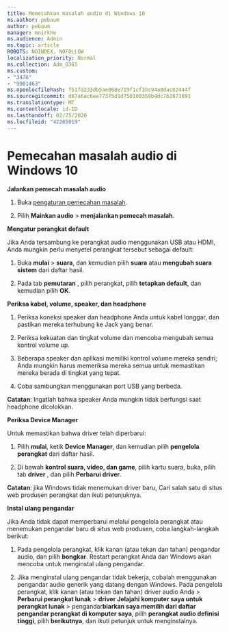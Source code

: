 ```yaml
---
title: Memecahkan masalah audio di Windows 10
ms.author: pebaum
author: pebaum
manager: mnirkhe
ms.audience: Admin
ms.topic: article
ROBOTS: NOINDEX, NOFOLLOW
localization_priority: Normal
ms.collection: Adm_O365
ms.custom:
- "3476"
- "9001463"
ms.openlocfilehash: f51fd233db5ae068e719f1cf3bc94a0dac82444f
ms.sourcegitcommit: d87a6ac6ee77375d1d750100359b4dc7b2871691
ms.translationtype: MT
ms.contentlocale: id-ID
ms.lasthandoff: 02/25/2020
ms.locfileid: "42265019"
---
```

# <a name="troubleshooting-audio-issues-in-windows-10"></a>Pemecahan masalah audio di Windows 10

**Jalankan pemecah masalah audio**

1.  Buka [pengaturan pemecahan masalah](ms-settings:troubleshoot).

2.  Pilih **Mainkan audio** > **menjalankan pemecah masalah**.

**Mengatur perangkat default**

Jika Anda tersambung ke perangkat audio menggunakan USB atau HDMI, Anda mungkin perlu menyetel perangkat tersebut sebagai default:

1. Buka **mulai** > **suara**, dan kemudian pilih **suara** atau **mengubah suara sistem** dari daftar hasil.

2.  Pada tab **pemutaran** , pilih perangkat, pilih **tetapkan default**, dan kemudian pilih **OK**.

**Periksa kabel, volume, speaker, dan headphone**

1. Periksa koneksi speaker dan headphone Anda untuk kabel longgar, dan pastikan mereka terhubung ke Jack yang benar.

2. Periksa kekuatan dan tingkat volume dan mencoba mengubah semua kontrol volume up.

3. Beberapa speaker dan aplikasi memiliki kontrol volume mereka sendiri; Anda mungkin harus memeriksa mereka semua untuk memastikan mereka berada di tingkat yang tepat.

4. Coba sambungkan menggunakan port USB yang berbeda.

**Catatan**: Ingatlah bahwa speaker Anda mungkin tidak berfungsi saat headphone dicolokkan.

**Periksa Device Manager**

Untuk memastikan bahwa driver telah diperbarui:

1. Pilih **mulai**, ketik **Device Manager**, dan kemudian pilih **pengelola perangkat** dari daftar hasil.

2. Di bawah **kontrol suara, video, dan game**, pilih kartu suara, buka, pilih tab **driver** , dan pilih **Perbarui driver**.

**Catatan**: jika Windows tidak menemukan driver baru, Cari salah satu di situs web produsen perangkat dan ikuti petunjuknya.

**Instal ulang pengandar**

Jika Anda tidak dapat memperbarui melalui pengelola perangkat atau menemukan pengandar baru di situs web produsen, coba langkah-langkah berikut:

1. Pada pengelola perangkat, klik kanan (atau tekan dan tahan) pengandar audio, dan pilih **bongkar**. Restart perangkat Anda dan Windows akan mencoba untuk menginstal ulang pengandar.

2. Jika menginstal ulang pengandar tidak bekerja, cobalah menggunakan pengandar audio generik yang datang dengan Windows. Pada pengelola perangkat, klik kanan (atau tekan dan tahan) driver audio Anda > **Perbarui perangkat lunak** > **driver Jelajahi komputer saya untuk perangkat lunak** > pengandar**biarkan saya memilih dari daftar pengandar perangkat di komputer saya**, pilih **perangkat audio definisi tinggi**, pilih **berikutnya**, dan ikuti petunjuk untuk menginstalnya.
